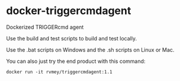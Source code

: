 # docker-triggercmdagent
Dockerized TRIGGERcmd agent

Use the build and test scripts to build and test locally.  

Use the .bat scripts on Windows and the .sh scripts on Linux or Mac.

You can also just try the end product with this command:

```
docker run -it rvmey/triggercmdagent:1.1
```